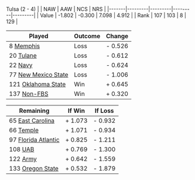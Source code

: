 Tulsa (2 - 4)
|       |   NAW   |   AAW   |   NCS   |   NRS   |
|-------|---------|---------|---------|---------|
| Value |  -1.802 |  -0.300 |   7.098 |   4.912 |
| Rank  |     107 |     103 |       8 |     129 |

| Played                    | Outcome    |  Change  |
|---------------------------|------------|----------|
|   8 [Memphis               ](Memphis)| Loss       | -  0.526 |
|  20 [Tulane                ](Tulane)| Loss       | -  0.612 |
|  22 [Navy                  ](Navy)| Loss       | -  0.624 |
|  77 [New Mexico State      ](NewMexicoState)| Loss       | -  1.006 |
| 121 [Oklahoma State        ](OklahomaState)| Win        | +  0.645 |
| 137 [Non-FBS               ](NonFBS)| Win        | +  0.320 |

| Remaining                 |  If Win  |  If Loss |
|---------------------------|----------|----------|
|  65 [East Carolina         ](EastCarolina)| +  1.073 | -  0.932 |
|  66 [Temple                ](Temple)| +  1.071 | -  0.934 |
|  97 [Florida Atlantic      ](FloridaAtlantic)| +  0.825 | -  1.211 |
| 108 [UAB                   ](UAB)| +  0.769 | -  1.300 |
| 122 [Army                  ](Army)| +  0.642 | -  1.559 |
| 133 [Oregon State          ](OregonState)| +  0.532 | -  1.879 |

